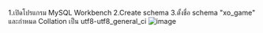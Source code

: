 1.เปิดโปรแกรม MySQL Workbench
2.Create schema
3.ตั้งชื่อ schema "xo_game" และกำหนด Collation เป็น utf8-utf8_general_ci
![image](https://github.com/user-attachments/assets/d0ed4d75-403d-4e34-8954-d60b897df3f3)



